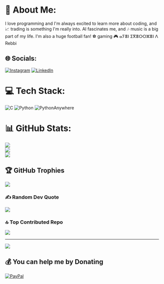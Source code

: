 # 💫 About Me:
I love programming and I'm always excited to learn more about coding, and 📈 trading is something I'm really into. AI fascinates me, and 🎶 music is a big part of my life. I'm also a huge football fan! ⚽️ gaming  🎮 ⴰⵢⴻⵏ ⵉⴳⴻⵔⵔⵣⴻⵏ ⴷ Rebbi


## 🌐 Socials:
[![Instagram](https://img.shields.io/badge/Instagram-%23E4405F.svg?logo=Instagram&logoColor=white)](https://instagram.com/Nourddinak) [![LinkedIn](https://img.shields.io/badge/LinkedIn-%230077B5.svg?logo=linkedin&logoColor=white)](https://linkedin.com/in/Nourddinak) 

# 💻 Tech Stack:
![C](https://img.shields.io/badge/c-%2300599C.svg?style=for-the-badge&logo=c&logoColor=white) ![Python](https://img.shields.io/badge/python-3670A0?style=for-the-badge&logo=python&logoColor=ffdd54) ![PythonAnywhere](https://img.shields.io/badge/pythonanywhere-%232F9FD7.svg?style=for-the-badge&logo=pythonanywhere&logoColor=151515)
# 📊 GitHub Stats:
![](https://github-readme-stats.vercel.app/api?username=Nourddinak&theme=github_dark&hide_border=false&include_all_commits=false&count_private=false)<br/>
![](https://github-readme-streak-stats.herokuapp.com/?user=Nourddinak&theme=github_dark&hide_border=false)<br/>
![](https://github-readme-stats.vercel.app/api/top-langs/?username=Nourddinak&theme=github_dark&hide_border=false&include_all_commits=false&count_private=false&layout=compact)

## 🏆 GitHub Trophies
![](https://github-profile-trophy.vercel.app/?username=Nourddinak&theme=dark&no-frame=false&no-bg=true&margin-w=4)

### ✍️ Random Dev Quote
![](https://quotes-github-readme.vercel.app/api?type=vetical&theme=tokyonight)

### 🔝 Top Contributed Repo
![](https://github-contributor-stats.vercel.app/api?username=Nourddinak&limit=5&theme=blue-green&combine_all_yearly_contributions=true)

---
[![](https://visitcount.itsvg.in/api?id=Nourddinak&icon=5&color=7)](https://visitcount.itsvg.in)

  ## 💰 You can help me by Donating
  [![PayPal](https://img.shields.io/badge/PayPal-00457C?style=for-the-badge&logo=paypal&logoColor=white)](https://paypal.me/Hmola307@gmail.com) 

  
<!-- Proudly created with GPRM ( https://gprm.itsvg.in ) -->
